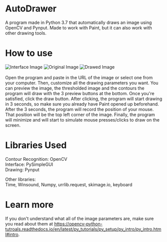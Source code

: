 # AutoDrawer
A program made in Python 3.7 that automatically draws an image using OpenCV and Pynput. Made to work with Paint, but it can also work with other drawing tools.

# How to use
![Interface Image](https://github.com/GustavoMuller2019/AutoDrawer/blob/master/examples/interfaceExample.png?raw=true)
![Original Image](https://github.com/GustavoMuller2019/AutoDrawer/blob/master/examples/original.png?raw=true)
![Drawed Image](https://github.com/GustavoMuller2019/AutoDrawer/blob/master/examples/drawed.png?raw=true)
<br><br>Open the program and paste in the URL of the image or select one from your computer.
Then, customize all the drawing parameters you want. You can preview the image, the thresholded image
and the contours the program will draw with the 3 preview buttons at the bottom.
Once you're satisfied, click the draw button. After clicking, the program will start drawing in 3 seconds,
so make sure you already have Paint opened up beforehand.
After the 3 seconds, the program will record the position of your mouse. That position will be the top left corner of the image.
Finally, the program will minimize and will start to simulate mouse presses/clicks to draw on the screen.

# Libraries Used
Contour Recognition: OpenCV<br/>
Interface: PySimpleGUI<br/>
Drawing: Pynput<br/>

Other libraries:<br/>
Time, Winsound, Numpy, urrlib.request, skimage.io, keyboard

# Learn more
If you don't understand what all of the image parameters are, make sure you read about them at https://opencv-python-tutroals.readthedocs.io/en/latest/py_tutorials/py_setup/py_intro/py_intro.html#intro.
